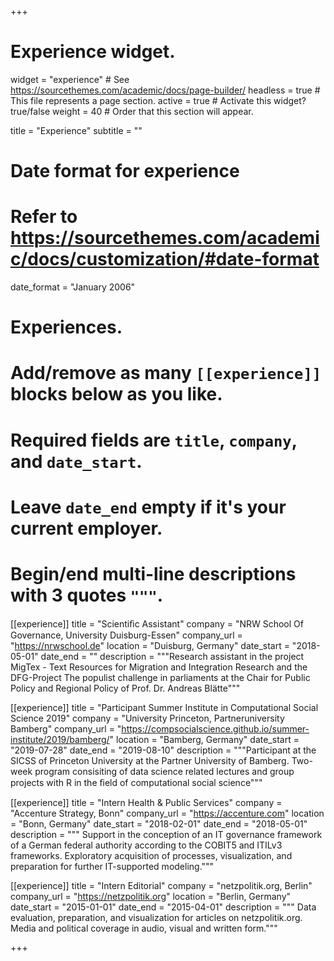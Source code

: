 +++
# Experience widget.
widget = "experience"  # See https://sourcethemes.com/academic/docs/page-builder/
headless = true  # This file represents a page section.
active = true  # Activate this widget? true/false
weight = 40  # Order that this section will appear.

title = "Experience"
subtitle = ""

# Date format for experience
#   Refer to https://sourcethemes.com/academic/docs/customization/#date-format
date_format = "January 2006"

# Experiences.
#   Add/remove as many `[[experience]]` blocks below as you like.
#   Required fields are `title`, `company`, and `date_start`.
#   Leave `date_end` empty if it's your current employer.
#   Begin/end multi-line descriptions with 3 quotes `"""`.
[[experience]]
  title = "Scientiﬁc Assistant"
  company = "NRW School Of Governance, University Duisburg-Essen"
  company_url = "https://nrwschool.de"
  location = "Duisburg, Germany"
  date_start = "2018-05-01"
  date_end = ""
  description = """Research assistant in the project MigTex - Text Resources for
Migration and Integration Research and the DFG-Project The
populist challenge in parliaments at the Chair for Public Policy
and Regional Policy of Prof. Dr. Andreas Blätte"""

[[experience]]
  title = "Participant Summer Institute in Computational Social Science 2019"
  company = "University Princeton, Partneruniversity Bamberg"
  company_url = "https://compsocialscience.github.io/summer-institute/2019/bamberg/"
  location = "Bamberg, Germany"
  date_start = "2019-07-28"
  date_end = "2019-08-10"
  description = """Participant at the SICSS of Princeton University at the Partner
University of Bamberg. Two-week program consisiting of data
science related lectures and group projects with R in the ﬁeld of
computational social science"""

[[experience]]
  title = "Intern Health & Public Services"
  company = "Accenture Strategy, Bonn"
  company_url = "https://accenture.com"
  location = "Bonn, Germany"
  date_start = "2018-02-01"
  date_end = "2018-05-01"
  description = """
Support in the conception of an IT governance framework of a
German federal authority according to the COBIT5 and ITILv3
frameworks. Exploratory acquisition of processes, visualization,
and preparation for further IT-supported modeling."""

[[experience]]
  title = "Intern Editorial"
  company = "netzpolitik.org, Berlin"
  company_url = "https://netzpolitik.org"
  location = "Berlin, Germany"
  date_start = "2015-01-01"
  date_end = "2015-04-01"
  description = """
Data evaluation, preparation, and visualization for articles on
netzpolitik.org. Media and political coverage in audio, visual and written form."""

+++
